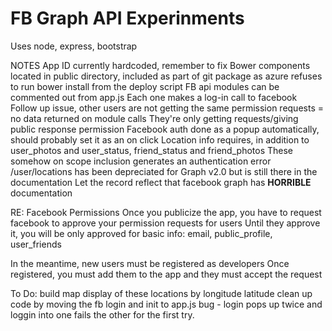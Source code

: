 FB Graph API Experinments
=======

Uses node, express, bootstrap

NOTES
  App ID currently hardcoded, remember to fix
  Bower components located in public directory, included as part of git package as azure refuses to run bower install from the deploy script
  FB api modules can be commented out from app.js
    Each one makes a log-in call to facebook
  Follow up issue, other users are not getting the same permission requests = no data returned on module calls
    They're only getting requests/giving public response permission
  Facebook auth done as a popup automatically, should probably set it as an on click
  Location info requires, in addition to user_photos and user_status, friend_status and friend_photos
    These somehow on scope inclusion generates an authentication error
    /user/locations has been depreciated for Graph v2.0 but is still there in the documentation
      Let the record reflect that facebook graph has **HORRIBLE** documentation

RE: Facebook Permissions
  Once you publicize the app, you have to request facebook to approve your permission requests for users
  Until they approve it, you will be only approved for basic info: email, public_profile, user_friends

  In the meantime, new users must be registered as developers
    Once registered, you must add them to the app and they must accept the request



To Do:
  build map display of these locations by longitude latitude
  clean up code by moving the fb login and init to app.js
  bug - login pops up twice and loggin into one fails the other for the first try.

